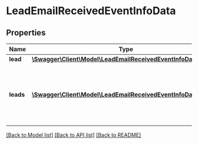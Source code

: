 # LeadEmailReceivedEventInfoData

## Properties
Name | Type | Description | Notes
------------ | ------------- | ------------- | -------------
**lead** | [**\Swagger\Client\Model\LeadEmailReceivedEventInfoDataLead**](LeadEmailReceivedEventInfoDataLead.md) |  | [optional] 
**leads** | [**\Swagger\Client\Model\LeadEmailReceivedEventInfoDataLeads[]**](LeadEmailReceivedEventInfoDataLeads.md) | &#x27;leads&#x27; property is passed when &#x27;Multiple at once&#x27; feature is enabled | [optional] 

[[Back to Model list]](../../README.md#documentation-for-models) [[Back to API list]](../../README.md#documentation-for-api-endpoints) [[Back to README]](../../README.md)


